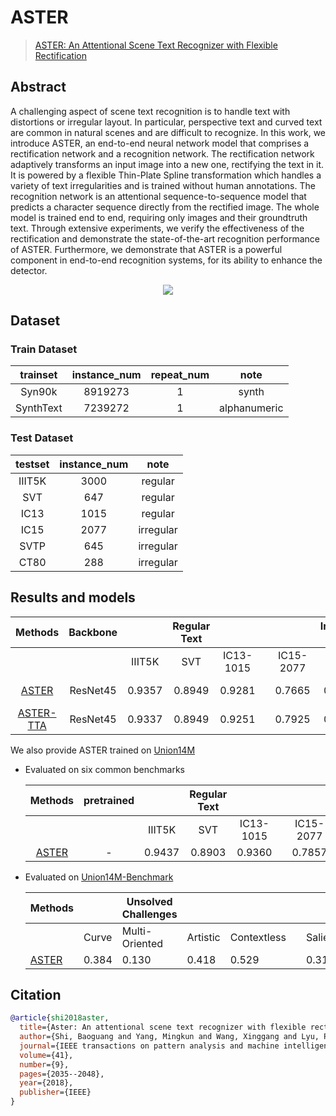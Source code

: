 # ASTER

> [ASTER: An Attentional Scene Text Recognizer with Flexible Rectification](https://ieeexplore.ieee.org/abstract/document/8395027/)

<!-- [ALGORITHM] -->

## Abstract

A challenging aspect of scene text recognition is to handle text with distortions or irregular layout. In particular, perspective text and curved text are common in natural scenes and are difficult to recognize. In this work, we introduce ASTER, an end-to-end neural network model that comprises a rectification network and a recognition network. The rectification network adaptively transforms an input image into a new one, rectifying the text in it. It is powered by a flexible Thin-Plate Spline transformation which handles a variety of text irregularities and is trained without human annotations. The recognition network is an attentional sequence-to-sequence model that predicts a character sequence directly from the rectified image. The whole model is trained end to end, requiring only images and their groundtruth text. Through extensive experiments, we verify the effectiveness of the rectification and demonstrate the state-of-the-art recognition performance of ASTER. Furthermore, we demonstrate that ASTER is a powerful component in end-to-end recognition systems, for its ability to enhance the detector.

<div align=center>
<img src="https://user-images.githubusercontent.com/65173622/207841597-fcd596cf-20eb-42db-9108-21e586dd9109.png"/>
</div>

## Dataset

### Train Dataset

| trainset  | instance_num | repeat_num |     note     |
| :-------: | :----------: | :--------: | :----------: |
|  Syn90k   |   8919273    |     1      |    synth     |
| SynthText |   7239272    |     1      | alphanumeric |

### Test Dataset

| testset | instance_num |   note    |
| :-----: | :----------: | :-------: |
| IIIT5K  |     3000     |  regular  |
|   SVT   |     647      |  regular  |
|  IC13   |     1015     |  regular  |
|  IC15   |     2077     | irregular |
|  SVTP   |     645      | irregular |
|  CT80   |     288      | irregular |

## Results and models

|                             Methods                              | Backbone |        | Regular Text |           |     |           | Irregular Text |        |                               download                                |
| :--------------------------------------------------------------: | :------: | :----: | :----------: | :-------: | :-: | :-------: | :------------: | :----: | :-------------------------------------------------------------------: |
|                                                                  |          | IIIT5K |     SVT      | IC13-1015 |     | IC15-2077 |      SVTP      |  CT80  |                                                                       |
|   [ASTER](/configs/textrecog/aster/aster_resnet45_6e_st_mj.py)   | ResNet45 | 0.9357 |    0.8949    |  0.9281   |     |  0.7665   |     0.8062     | 0.8507 | [model](https://download.openmmlab.com/mmocr/textrecog/aster/aster_resnet45_6e_st_mj/aster_resnet45_6e_st_mj-cc56eca4.pth) \| [log](https://download.openmmlab.com/mmocr/textrecog/aster/aster_resnet45_6e_st_mj/20221214_232605.log) |
| [ASTER-TTA](/configs/textrecog/aster/aster_resnet45_6e_st_mj.py) | ResNet45 | 0.9337 |    0.8949    |  0.9251   |     |  0.7925   |     0.8109     | 0.8507 |                                                                       |

We also provide ASTER trained on [Union14M](https://github.com/Mountchicken/Union14M)

- Evaluated on six common benchmarks

  |                            Methods                             | pretrained |        | Regular Text |           |     |           | Irregular Text |        | download                                                              |
  | :------------------------------------------------------------: | :--------: | :----: | :----------: | :-------: | :-: | :-------: | :------------: | :----: | :-------------------------------------------------------------------- |
  |                                                                |            | IIIT5K |     SVT      | IC13-1015 |     | IC15-2077 |      SVTP      |  CT80  |                                                                       |
  | [ASTER](configs/textrecog/aster/aster_resnet45_6e_union14m.py) |     -      | 0.9437 |    0.8903    |  0.9360   |     |  0.7857   |     0.8093     | 0.9097 | [model](https://download.openmmlab.com/mmocr/textrecog/aster/aster_union14m/aster_union14m-230eb471.pth) |

- Evaluated on [Union14M-Benchmark](https://github.com/Mountchicken/Union14M)

  | Methods                                                |       | Unsolved Challenges |          |             |     |         | Additional Challenges |            | General | download                                                |
  | ------------------------------------------------------ | ----- | ------------------- | -------- | ----------- | --- | ------- | --------------------- | ---------- | ------- | ------------------------------------------------------- |
  |                                                        | Curve | Multi-Oriented      | Artistic | Contextless |     | Salient | Multi-Words           | Incomplete | General |                                                         |
  | [ASTER](configs/textrecog/aster/aster_resnet45_6e_union14m.py) | 0.384 | 0.130               | 0.418    | 0.529       |     | 0.319   | 0.498                 | 0.013      | 0.667   | [model](https://download.openmmlab.com/mmocr/textrecog/aster/aster_union14m/aster_union14m-230eb471.pth) |

## Citation

```bibtex
@article{shi2018aster,
  title={Aster: An attentional scene text recognizer with flexible rectification},
  author={Shi, Baoguang and Yang, Mingkun and Wang, Xinggang and Lyu, Pengyuan and Yao, Cong and Bai, Xiang},
  journal={IEEE transactions on pattern analysis and machine intelligence},
  volume={41},
  number={9},
  pages={2035--2048},
  year={2018},
  publisher={IEEE}
}
```
